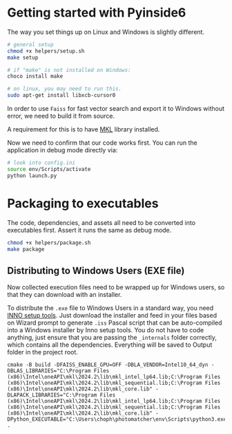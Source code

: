 # Getting started with Pyinside6

The way you set things up on Linux and Windows is slightly different.

```bash
# general setup
chmod +x helpers/setup.sh
make setup

# if "make" is not installed on Windows:
choco install make

# on linux, you may need to run this.
sudo apt-get install libxcb-cursor0
```

In order to use `Faiss` for fast vector search and export it to Windows without error, we need to build it from source.

A requirement for this is to have [MKL](https://www.intel.com/content/www/us/en/developer/tools/oneapi/base-toolkit-download.html?operatingsystem=windows&windows-install-type=online) library installed.



Now we need to confirm that our code works first. You can run the application in debug mode directly via:

```bash
# look into config.ini 
source env/Scripts/activate
python launch.py
```

# Packaging to executables

The code, dependencies, and assets all need to be converted into executables first. Assert it runs the same as debug mode.


```bash
chmod +x helpers/package.sh
make package
```

## Distributing to Windows Users (EXE file)

Now collected execution files need to be wrapped up for Windows users, so that they can download with an installer.

To distribute the `.exe` file to Windows Users in a standard way, you need [INNO setup tools](https://jrsoftware.org/isdl.php). Just download the installer and feed in your files based on Wizard prompt to generate `.iss` Pascal script that can be auto-compiled into a Windows installer by Inno setup tools. You do not have to code anything, just ensure that you are passing the `_internals` folder correctly, which contains all the dependencies. Everything will be saved to Output folder in the project root.  



```
cmake -B build -DFAISS_ENABLE_GPU=OFF -DBLA_VENDOR=Intel10_64_dyn -DBLAS_LIBRARIES="C:\Program Files (x86)\Intel\oneAPI\mkl\2024.2\lib\mkl_intel_lp64.lib;C:\Program Files (x86)\Intel\oneAPI\mkl\2024.2\lib\mkl_sequential.lib;C:\Program Files (x86)\Intel\oneAPI\mkl\2024.2\lib\mkl_core.lib" -DLAPACK_LIBRARIES="C:\Program Files (x86)\Intel\oneAPI\mkl\2024.2\lib\mkl_intel_lp64.lib;C:\Program Files (x86)\Intel\oneAPI\mkl\2024.2\lib\mkl_sequential.lib;C:\Program Files (x86)\Intel\oneAPI\mkl\2024.2\lib\mkl_core.lib" -DPython_EXECUTABLE="C:\Users\choph\photomatcher\env\Scripts\python3.exe" .

```